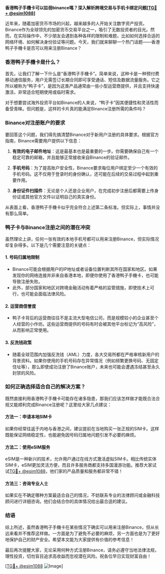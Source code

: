 **香港鸭子手機卡可以註冊binance嗎？深入解析跨境交易与手机卡绑定问题[[TG💪+ @esim1088](https://t.me/s/esim1088)]**

近年来，随着加密货币市场的兴起，越来越多的人开始关注数字资产投资。Binance作为全球领先的加密货币交易平台之一，吸引了无数投资者的目光。然而，在实际操作中，不少朋友会遇到各种各样的限制和难题，比如如何选择合适的网络环境、如何解决身份验证等问题。今天，我们就来聊聊一个热门话题——香港鸭子手機卡是否可以用来注册Binance？

### 香港鸭子手機卡是什么？

首先，让我们了解一下什么是“香港鸭子手機卡”。简单来说，这种卡是一种预付费移动通信服务，用户无需签订长期合同即可享受通话、短信及数据流量服务。它之所以被称为“鸭子卡”，是因为这类产品通常由一些小型运营商提供，并且支持快速激活，非常适合短期使用或临时需求。

对于想要尝试海外投资平台如Binance的人来说，“鸭子卡”因其便捷性和灵活性而备受青睐。但问题是，这样的卡片真的能满足Binance注册所需的条件吗？

### Binance对注册账户的要求

要回答这个问题，我们得先搞清楚Binance对于新用户注册的具体要求。根据官方指南，Binance需要用户提供以下信息：

1. **有效的电子邮件地址**：这是最基本也是最重要的一步。你需要确保自己有一个稳定可靠的邮箱，并且能够正常接收来自Binance的验证邮件。
   
2. **手机号码**：为了提高账户安全性，Binance要求每位用户绑定至少一个有效的手机号码。这不仅用于登录时的身份确认，还可能在后续的交易过程中起到重要作用。

3. **身份证件扫描件**：无论是个人还是企业用户，在完成初步注册后都需要上传身份证或其他官方文件以证明自己的真实身份。

从表面上看，香港鸭子手機卡似乎完全符合上述第二条标准。但实际上，事情并没有那么简单。

### 鸭子卡与Binance注册之间的潜在冲突

虽然理论上讲，任何一张有效的本地手机号都可以用来注册Binance，但实际情况却复杂得多。以下是几个需要注意的关键点：

#### 1. **号码归属地限制**
   - Binance可能会根据用户的IP地址或者设备位置判断其所在国家和地区。如果发现你的网络连接并非来自香港本地，即便你使用了香港鸭子手機卡，也可能导致注册失败。
   - 此外，部分国家和地区对跨境金融活动有着严格的监管措施，即使技术上可行，也可能会面临法律风险。

#### 2. **运营商信誉度**
   - 鸭子卡背后的运营商往往不是主流大型电信公司，而是规模较小的企业甚至个人经营的小作坊。这些运营商提供的号码有时会被其他平台标记为“高风险”，从而影响正常使用。

#### 3. **反洗钱政策**
   - 随着全球范围内加强反洗钱（AML）力度，各大交易所都在严格审核新用户的背景资料。如果你使用的手机号码存在异常情况（例如频繁更换号码、无固定住址等），那么即使成功注册了Binance账户，未来也可能会遭遇冻结甚至永久封禁的风险。

### 如何正确选择适合自己的解决方案？

既然直接利用香港鸭子手機卡可能存在诸多隐患，那我们应该怎样做才能既合法合规又能顺利完成Binance注册呢？这里给大家几点建议：

#### 方法一：申请本地SIM卡
   如果你经常往返于内地与香港之间，建议提前在当地购买一张正规的SIM卡。这样既能保证网络稳定性，也能避免因号码归属地问题引发不必要的麻烦。

#### 方法二：使用eSIM服务
   eSIM是一种新兴的技术，允许用户通过在线方式激活虚拟SIM卡。相比传统实体SIM卡，eSIM更加灵活方便，而且许多服务商都支持多国漫游功能。推荐大家试试[TG💪+ @esim1088](https://t.me/s/esim1088)，他们家的产品质量和服务都非常不错！

#### 方法三：咨询专业人士
   如果实在不确定哪种方案最适合自己的情况，不妨联系专业的法律顾问或金融科技顾问进行详细咨询。他们会结合你的具体情况给出最合适的建议。

### 结语

综上所述，虽然香港鸭子手機卡在某些情况下确实可以用来注册Binance，但从长远来看并不推荐这样做。一方面是为了避免不必要的麻烦，另一方面也是为了更好地保护自己的财产安全。希望本文能为大家提供有价值的参考信息！

最后再次提醒大家，无论采用何种方式注册Binance，请务必遵守当地法律法规，理性投资，切勿盲目追求高收益而忽视潜在风险。祝各位早日实现财富自由！

[[TG💪+ @esim1088](https://t.me/s/esim1088) ![Image](https://i.postimg.cc/4NQfJmqS/Snipaste-2025-05-13-00-14-12.png)]